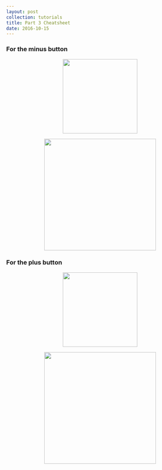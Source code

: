 ```yaml
---
layout: post
collection: tutorials
title: Part 3 Cheatsheet
date: 2016-10-15
---
```


### For the minus button

<p align="center"> <img src="../images/P3/cheatsheet1.png" height="200px" align="center"> </p>

<p align="center"> <img src="../images/P3/cheatsheet2.png" height="300px" align="center"> </p>

### For the plus button

<p align="center"> <img src="../images/P3/cheatsheet3.png" height="200px" align="center"> </p>

<p align="center"> <img src="../images/P3/cheatsheet4.png" height="300px" align="center"> </p>